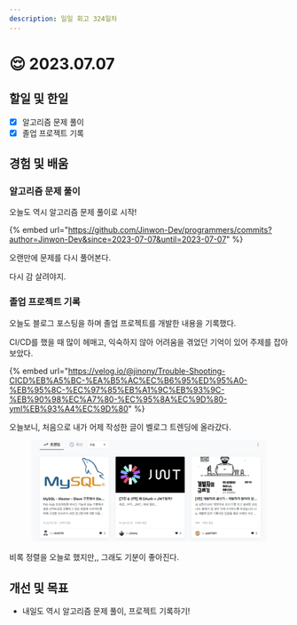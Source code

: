 ```yaml
---
description: 일일 회고 324일차
---
```


# 😌 2023.07.07

## 할일 및 한일&#x20;

* [x] 알고리즘 문제 풀이&#x20;
* [x] 졸업 프로젝트 기록&#x20;

## 경험 및 배움&#x20;

### 알고리즘 문제 풀이&#x20;

오늘도 역시 알고리즘 문제 풀이로 시작!

{% embed url="https://github.com/Jinwon-Dev/programmers/commits?author=Jinwon-Dev&since=2023-07-07&until=2023-07-07" %}

오랜만에 문제를 다시 풀어본다.

다시 감 살려야지.

### 졸업 프로젝트 기록&#x20;

오늘도 블로그 포스팅을 하며 졸업 프로젝트를 개발한 내용을 기록했다.

CI/CD를 했을 때 많이 헤매고, 익숙하지 않아 어려움을 겪었던 기억이 있어 주제를 잡아보았다.

{% embed url="https://velog.io/@jinony/Trouble-Shooting-CICD%EB%A5%BC-%EA%B5%AC%EC%B6%95%ED%95%A0-%EB%95%8C-%EC%97%85%EB%A1%9C%EB%93%9C-%EB%90%98%EC%A7%80-%EC%95%8A%EC%9D%80-yml%EB%93%A4%EC%9D%80" %}

오늘보니, 처음으로 내가 어제 작성한 글이 벨로그 트렌딩에 올라갔다.

<figure><img src="../.gitbook/assets/image (16).png" alt=""><figcaption></figcaption></figure>

비록 정렬을 오늘로 했지만,, 그래도 기분이 좋아진다.

## 개선 및 목표&#x20;

* 내일도 역시 알고리즘 문제 풀이, 프로젝트 기록하기!&#x20;
